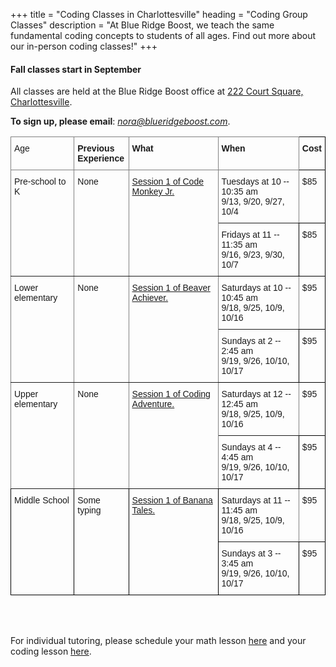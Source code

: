 +++
title = "Coding Classes in Charlottesville"
heading = "Coding Group Classes"
description = "At Blue Ridge Boost, we teach the same fundamental coding concepts to students of all ages. Find out more about our in-person coding classes!"
+++

#### Fall classes start in September

<div class="hanging">All classes are held at the Blue Ridge Boost office at <a href="https://www.google.com/maps/place/222+Court+Square,+Charlottesville,+VA+22902/@38.0310664,-78.4791609,17z/data=!3m1!4b1!4m5!3m4!1s0x89b38627a3559ba7:0x8f9b07d311b4dd9b!8m2!3d38.0310622!4d-78.4769669">222 Court Square, Charlottesville</a>. </div>

**To sign up, please email**: <a href="mailto:nora@blueridgeboost.com"><em>nora@blueridgeboost.com</em></a>.

<style type="text/css">
.tg  {border-collapse:collapse;border-spacing:0;}
.tg td{border-color:black;border-style:solid;border-width:1px;font-family:Arial, sans-serif;font-size:14px;
  overflow:hidden;padding:10px 5px;word-break:normal;}
.tg th{border-color:black;border-style:solid;border-width:1px;font-family:Arial, sans-serif;font-size:14px;
  font-weight:normal;overflow:hidden;padding:10px 5px;word-break:normal;}
.tg .tg-0pky{border-color:inherit;text-align:left;vertical-align:top}
.tg .tg-fymr{border-color:inherit;font-weight:bold;text-align:left;vertical-align:top}
.tg .tg-0lax{text-align:left;vertical-align:top}
</style>
<table class="tg">
<thead>
  <tr>
    <th class="tg-0pky">Age</th>
    <th class="tg-fymr"><span style="font-weight:bold">Previous<br>Experience</span></th>
    <th class="tg-fymr">What</th>
    <th class="tg-fymr">When</th>
    <th class="tg-0lax"><span style="font-weight:bold">Cost</span></th>
  </tr>
</thead>
<tbody>
  <tr>
    <td class="tg-0pky" rowspan="2">Pre-school to K</td>
    <td class="tg-0pky" rowspan="2">None</td>
    <td class="tg-0pky" rowspan="2"><a href="/preschool#session1">Session 1 of Code Monkey Jr.</a></td>
    <td class="tg-0pky">Tuesdays at 10 -- 10:35 am <br>9/13, 9/20, 9/27, 10/4</td>
    <td class="tg-0lax">$85</td>
  </tr>
  <tr>
    <td class="tg-0lax">Fridays at 11 -- 11:35 am <br>9/16, 9/23, 9/30, 10/7</td>
    <td class="tg-0lax">$85</td>
  </tr>
  <tr>
    <td class="tg-0pky" rowspan="2">Lower elementary</td>
    <td class="tg-0pky" rowspan="2">None</td>
    <td class="tg-0pky" rowspan="2"><a href="/k2#session1">Session 1 of Beaver Achiever.</a></td>
    <td class="tg-0pky">Saturdays at 10 -- 10:45 am<br>9/18, 9/25, 10/9, 10/16</td>
    <td class="tg-0lax">$95</td>
  </tr>
  <tr>
    <td class="tg-0lax">Sundays at 2 -- 2:45 am<br>9/19, 9/26, 10/10, 10/17</td>
    <td class="tg-0lax">$95</td>
  </tr>
  <tr>
    <td class="tg-0pky" rowspan="2">Upper elementary</td>
    <td class="tg-0pky" rowspan="2">None</td>
    <td class="tg-0pky" rowspan="2"><a href="/upper_elementary#session1">Session 1 of Coding Adventure.</a></td>
    <td class="tg-0pky">Saturdays at 12 -- 12:45 am<br>9/18, 9/25, 10/9, 10/16</td>
    <td class="tg-0lax">$95</td>
  </tr>
  <tr>
    <td class="tg-0lax">Sundays at 4 -- 4:45 am<br>9/19, 9/26, 10/10, 10/17</td>
    <td class="tg-0lax">$95</td>
  </tr>
  <tr>
    <td class="tg-0lax" rowspan="2">Middle School</td>
    <td class="tg-0lax" rowspan="2">Some typing</td>
    <td class="tg-0lax" rowspan="2"><a href="/python_ms#session1">Session 1 of Banana Tales.</a></td>
    <td class="tg-0pky">Saturdays at 11 -- 11:45 am<br>9/18, 9/25, 10/9, 10/16</td>
    <td class="tg-0lax">$95</td>
  </tr>
  <tr>
    <td class="tg-0lax">Sundays at 3 -- 3:45 am<br>9/19, 9/26, 10/10, 10/17</td>
    <td class="tg-0lax">$95</td>
  </tr>
  </tr>
</tbody>
</table>

<!-- #### Preschool 

<div class="hanging"><b>What</b>: <a href="/preschool#session1">Session 1 of Code Monkey Jr.</a></div> 

<div class="hanging"><b>Who</b>: Any student interested in coding.</div>

<div class="hanging"><b>Cost</b>: $85.</div>

<div class="hanging"><b>When</b>: Tuesdays at 10 -- 10:35 am, (9/13, 9/20, 9/27, 10/4) <br> or Fridays at 11 -- 11:35 am (9/16, 9/23, 9/30, 10/7).</div>

#### Block language for lower elementary 

<div class="hanging"><b>What</b>: <a href="/k2#session1">Session 1 of Beaver Achiever.</a></div> 

<div class="hanging"><b>Where</b>:<a href="https://www.google.com/maps/place/222+Court+Square,+Charlottesville,+VA+22902/@38.0310664,-78.4791609,17z/data=!3m1!4b1!4m5!3m4!1s0x89b38627a3559ba7:0x8f9b07d311b4dd9b!8m2!3d38.0310622!4d-78.4769669">222 Court Square, Charlottesville</a>. </div>

<div class="hanging"><b>Who</b>: Any student interested in coding.</div>

<div class="hanging"><b>Cost</b>: $95.</div>

<div class="hanging"><b>When</b>: Saturdays at 10 -- 10:45 am, (9/18, 9/25, 10/9, 10/16) <br> or Sundays at 2 -- 2:45 am (9/19, 9/26, 10/10, 10/17).</div>

#### Coffee Script for Upper Elementary 

<div class="hanging"><b>What</b>: <a href="/upper_elementary#session1">Session 1 of Beaver Achiever.</a></div> 

<div class="hanging"><b>Where</b>:<a href="https://www.google.com/maps/place/222+Court+Square,+Charlottesville,+VA+22902/@38.0310664,-78.4791609,17z/data=!3m1!4b1!4m5!3m4!1s0x89b38627a3559ba7:0x8f9b07d311b4dd9b!8m2!3d38.0310622!4d-78.4769669">222 Court Square, Charlottesville</a>. </div>

<div class="hanging"><b>Who</b>: Any student interested in coding.</div>

<div class="hanging"><b>Cost</b>: $95.</div>

<div class="hanging"><b>When</b>: Saturdays at 11 -- 11:45 am, (9/18, 9/25, 10/9, 10/16) <br> or Sundays at 3 -- 3:45 am (9/19, 9/26, 10/10, 10/17).</div>


#### Python for Middle School 

<div class="hanging"><b>What</b>: <a href="/python_ms#session1">Session 1 of Beaver Achiever.</a></div> 

<div class="hanging"><b>Where</b>:<a href="https://www.google.com/maps/place/222+Court+Square,+Charlottesville,+VA+22902/@38.0310664,-78.4791609,17z/data=!3m1!4b1!4m5!3m4!1s0x89b38627a3559ba7:0x8f9b07d311b4dd9b!8m2!3d38.0310622!4d-78.4769669">222 Court Square, Charlottesville</a>. </div>

<div class="hanging"><b>Who</b>: Any student interested in coding.</div>

<div class="hanging"><b>Cost</b>: $95.</div>

<div class="hanging"><b>When</b>: Saturdays at 11 -- 11:45 am, (9/18, 9/25, 10/9, 10/16) <br> or Sundays at 3 -- 3:45 am (9/19, 9/26, 10/10, 10/17).</div> -->

<br>
<br>


For individual tutoring, please schedule your math lesson [here](/mathtutoring) and your coding lesson [here](/cstutoring).
